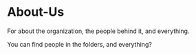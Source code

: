 # About-Us
For about the organization, the people behind it, and everything.

You can find people in the folders, and everything?
